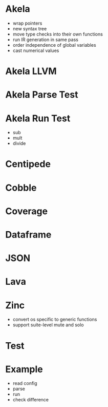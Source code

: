 # Akela
* wrap pointers
* new syntax tree
* move type checks into their own functions
* run IR generation in same pass
* order independence of global variables
* cast numerical values

# Akela LLVM

# Akela Parse Test

# Akela Run Test
* sub
* mult
* divide

# Centipede

# Cobble

# Coverage

# Dataframe

# JSON

# Lava

# Zinc
* convert os specific to generic functions
* support suite-level mute and solo

# Test

# Example
* read config
* parse
* run
* check difference
